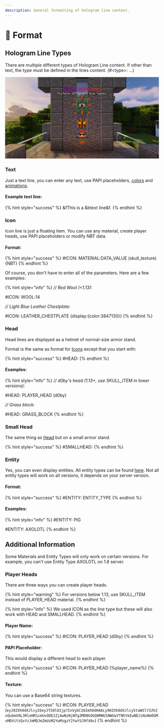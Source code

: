 ```yaml
---
description: General formatting of hologram line content.
---
```


# 📃 Format

## Hologram Line Types

There are multiple different types of Hologram Line content. If other than text, the type must be defined in the lines content. (#\<type>: ...)

![](../../.gitbook/assets/image.png)

### Text

Just a text line, you can enter any text, use PAPI placeholders, [colors](colors.md) and [animations](../../advanced/animations.md).&#x20;

#### Example text line:

{% hint style="success" %}
\&fThis is a \&btext line\&f.
{% endhint %}

### Icon

Icon line is just a floating item. You can use any material, create player heads, use PAPI placeholders or modify NBT data.

#### Format:

{% hint style="success" %}
\#ICON: MATERIAL:DATA\_VALUE (skull\_texture) {NBT}
{% endhint %}

Of course, you don't have to enter all of the parameters. Here are a few examples:

{% hint style="info" %}
_// Red Wool (<1.13):_

\#ICON: WOOL:14

_// Light Blue Leather Chestplate:_

\#ICON: LEATHER\_CHESTPLATE {display:{color:3847130}}
{% endhint %}

### Head

Head lines are displayed as a helmet of normal-size armor stand.

Format is the same as format for [Icons](./#icon) except that you start with:

{% hint style="success" %}
\#HEAD:
{% endhint %}

#### Examples:

{% hint style="info" %}
_// d0by's head (1.13+, use SKULL\_ITEM in lower versions):_

\#HEAD: PLAYER\_HEAD (d0by)

_// Grass block:_

\#HEAD: GRASS\_BLOCK
{% endhint %}

### Small Head

The same thing as [Head](./#head) but on a small armor stand.

{% hint style="success" %}
\#SMALLHEAD:
{% endhint %}

### Entity

Yes, you can even display entities. All entity types can be found [here](https://hub.spigotmc.org/javadocs/bukkit/org/bukkit/entity/EntityType.html). Not all entity types will work on all versions, it depends on your server version.

#### Format:

{% hint style="success" %}
\#ENTITY: ENTITY\_TYPE
{% endhint %}

#### Examples:

{% hint style="info" %}
\#ENTITY: PIG

\#ENTITY: AXOLOTL
{% endhint %}

## Additional Information

Some Materials and Entity Types will only work on certain versions. For example, you can't use Entity Type AXOLOTL on 1.8 server.

### Player Heads

There are three ways you can create player heads.

{% hint style="warning" %}
For versions below 1.13, use SKULL\_ITEM instead of PLAYER\_HEAD material.
{% endhint %}

{% hint style="info" %}
We used ICON as the line type but these will also work with HEAD and SMALLHEAD.
{% endhint %}

#### Player Name:

{% hint style="success" %}
\#ICON: PLAYER\_HEAD (d0by)
{% endhint %}

#### PAPI Placeholder:

This would display a different head to each player.

{% hint style="success" %}
\#ICON: PLAYER\_HEAD (%player\_name%)
{% endhint %}

#### Texture:

You can use a Base64 string textures.

{% hint style="success" %}
\#ICON: PLAYER\_HEAD (`eyJ0ZXh0dXJlcyI6eyJTS0lOIjp7InVybCI6Imh0dHA6Ly90ZXh0dXJlcy5taW5lY3JhZnQubmV0L3RleHR1cmUvODE2ZjAwNzNjNTg3MDNkOGQ0MWU1NWUwYTNhYmIwNDJiNzNmOGMxMDViYzQxYzJmMDJmZmUzM2YwMzgzY2YwYSJ9fX0=`)
{% endhint %}
